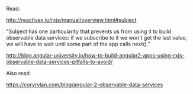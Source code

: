 Read:

http://reactivex.io/rxjs/manual/overview.html#subject

"Subject has one particularity that prevents us from using it to build observable data services: 
if we subscribe to it we won't get the last value, we will have to wait until some part of the app calls next()."

http://blog.angular-university.io/how-to-build-angular2-apps-using-rxjs-observable-data-services-pitfalls-to-avoid/

Also read:

https://coryrylan.com/blog/angular-2-observable-data-services